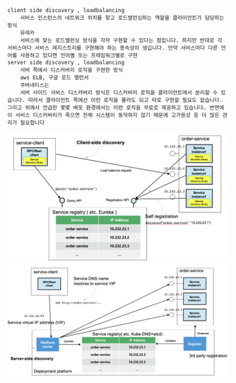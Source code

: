 

	client side discovery , loadbalancing
		서비스 인스턴스의 네트워크 위치를 찾고 로드밸런싱하는 역할을 클라이언트가 담당하는 방식
		유레카
		서비스에 맞는 로드밸런싱 방식을 각자 구현할 수 있다는 점입니다. 하지만 반대로 각 서비스마다 서비스 레지스트리를 구현해야 하는 종속성이 생깁니다. 만약 서비스마다 다른 언어를 사용하고 있다면 언어별 또는 프레임워크별로 구현
	server side discovery , loadbalancing
		서버 쪽에서 디스커버리 로직을 구현한 방식
		aws ELB, 구글 로드 밸런서
		쿠버네티스는 
		서버 사이드 서비스 디스커버리 방식은 디스커버리 로직을 클라이언트에서 분리할 수 있습니다. 따라서 클라이언트 쪽에선 이런 로직을 몰라도 되고 따로 구현할 필요도 없습니다. 그리고 위에서 언급한 몇몇 배포 환경에서는 이런 로직을 무료로 제공하고 있습니다. 반면에 이 서비스 디스커버리가 죽으면 전체 시스템이 동작하지 않기 때문에 고가용성 등 더 많은 관리가 필요합니다
		
		

![](/img/03_Bizdevops/04/06/03_04_06_01.png)
![](/img/03_Bizdevops/04/06/03_04_06_02.png)